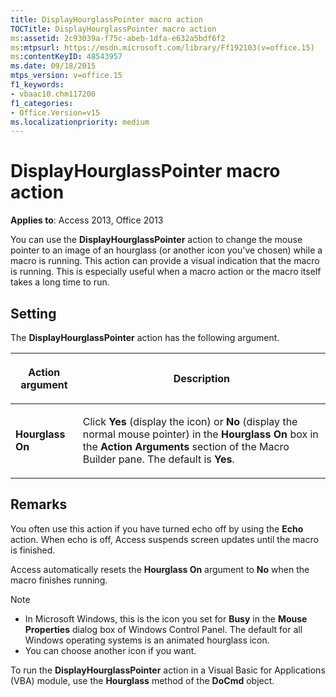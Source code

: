 ```yaml
---
title: DisplayHourglassPointer macro action
TOCTitle: DisplayHourglassPointer macro action
ms:assetid: 2c93039a-f75c-abeb-1dfa-e632a5bdf6f2
ms:mtpsurl: https://msdn.microsoft.com/library/Ff192103(v=office.15)
ms:contentKeyID: 48543957
ms.date: 09/18/2015
mtps_version: v=office.15
f1_keywords:
- vbaac10.chm117200
f1_categories:
- Office.Version=v15
ms.localizationpriority: medium
---
```


# DisplayHourglassPointer macro action


**Applies to**: Access 2013, Office 2013

You can use the **DisplayHourglassPointer** action to change the mouse pointer to an image of an hourglass (or another icon you've chosen) while a macro is running. This action can provide a visual indication that the macro is running. This is especially useful when a macro action or the macro itself takes a long time to run.

## Setting

The **DisplayHourglassPointer** action has the following argument.

<table>
<colgroup>
<col />
<col />
</colgroup>
<thead>
<tr class="header">
<th><p>Action argument</p></th>
<th><p>Description</p></th>
</tr>
</thead>
<tbody>
<tr class="odd">
<td><p><strong>Hourglass On</strong></p></td>
<td><p>Click <strong>Yes</strong> (display the icon) or <strong>No</strong> (display the normal mouse pointer) in the <strong>Hourglass On</strong> box in the <strong>Action Arguments</strong> section of the Macro Builder pane. The default is <strong>Yes</strong>.</p></td>
</tr>
</tbody>
</table>


## Remarks

You often use this action if you have turned echo off by using the **Echo** action. When echo is off, Access suspends screen updates until the macro is finished.

Access automatically resets the **Hourglass On** argument to **No** when the macro finishes running.

> [!NOTE]
> - In Microsoft Windows, this is the icon you set for **Busy** in the **Mouse Properties** dialog box of Windows Control Panel. The default for all Windows operating systems is an animated hourglass icon.
> - You can choose another icon if you want.

To run the **DisplayHourglassPointer** action in a Visual Basic for Applications (VBA) module, use the **Hourglass** method of the **DoCmd** object.


